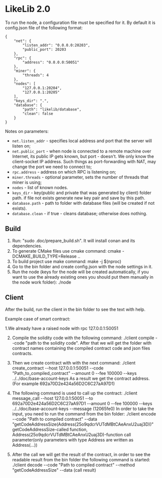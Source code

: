 # LikeLib 2.0

To run the node, a configuration file must be specified for it.
By default it is config.json file of the following format:

```
{
    "net": {
        "listen_addr": "0.0.0.0:20203",
        "public_port": 20203
    },
    "rpc": {
        "address": "0.0.0.0:50051"
    },
    "miner": {
        "threads": 4
    },
    "nodes": [
        "127.0.0.1:20204",
        "127.0.0.1:20205"
    ],
    "keys_dir": ".",
    "database": {
        "path": "likelib/database",
        "clean": false
    }
}
```

Notes on parameters:
* `net.listen_addr` - specifies local address and port that the server will listen on;
* `net.public_port` - when node is connected to a remote machine over Internet, its 
public IP gets known, but port - doesn't. We only know the client-socket IP address.
Such things as port-forwarding with NAT, may change the port we need to connect to;
* `rpc.address` - address on which RPC is listening on;
* `miner.threads` - optional parameter, sets the number of threads that miner is using;
* `nodes` - list of known nodes.
* `keys_dir` - key(public and private that was generated by client) folder path. 
if file not exists generate new key pair and save by this path.
* `database.path` - path to folder with database files (will be created if not exists).
* `database.clean` - if true - cleans database; otherwise does nothing.


## Build
1. Run: "sudo .doc/prepare_build.sh". It will install conan and its dependencies.
2. To generate CMake files use cmake command: cmake -DCMAKE_BUILD_TYPE=Release ..
3. To build project use make command: make -j $(nproc)
4. Go to the bin folder and create config.json with the node settings in it.
5. Run the node (keys for the node will be created automatically, if you want to use the already existing ones
you should put them manually in the node work folder): ./node

## Client 
After the build, run the client in the bin folder to see the text with help.

Example case of smart contract:

1.We already have a raised node with rpc 127.0.0.1:50051

2. Compile the solidity code with the following command: 
./client compile --code "path to the solidity code".
After that we will get the folder with contract names containing the compiled contract code and json files contracts.

3. Then we create contract with with the next command:
./client create_contract --host 127.0.0.1:50051 --code "Path_to_compiled_contract" --amount 0 --fee 100000 --keys ../../doc/base-account-keys
As a result we get the contract address. (For example 692a70D2e424a56D2C6C27aA97D1)

4. The following command is used to call up the contract:
./client message_call --host 127.0.0.1:50051 --to 692a70D2e424a56D2C6C27aA97D1 --amount 0 --fee 100000 --keys ../../doc/base-account-keys --message (12065fe0)
In order to take the input, you need to run the command from the bin folder:
./client encode --code "Path to compiled contract" --data "getCodeAddressSize(Address(25o9qdcrVUTdMBtCAeAnxU2uaj3D))"
getCodeAddressSize-called function, Address(25o9qdcrVUTdMBtCAeAnxU2uaj3D)-function call parameter(only parameters with type Address are written as Address(...))

5. After the call we will get the result of the contract, in order to see the readable result from the bin folder the following command is started:
./client decode --code "Path to compiled contract" --method "getCodeAddressSize" --data (call result)

